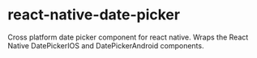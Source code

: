 # react-native-date-picker
Cross platform date picker component for react native. Wraps the React Native DatePickerIOS and DatePickerAndroid components.
